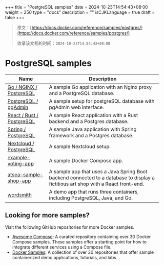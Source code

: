 +++
title = "PostgreSQL samples"
date = 2024-10-23T14:54:43+08:00
weight = 250
type = "docs"
description = ""
isCJKLanguage = true
draft = false
+++

> 原文：[https://docs.docker.com/reference/samples/postgres/](https://docs.docker.com/reference/samples/postgres/)
>
> 收录该文档的时间：`2024-10-23T14:54:43+08:00`

# PostgreSQL samples

| Name                                                         | Description                                                  |
| ------------------------------------------------------------ | ------------------------------------------------------------ |
| [Go / NGINX / PostgreSQL](https://github.com/docker/awesome-compose/tree/master/nginx-golang-postgres) | A sample Go application with an Nginx proxy and a PostgreSQL database. |
| [PostgreSQL / pgAdmin](https://github.com/docker/awesome-compose/tree/master/postgresql-pgadmin) | A sample setup for postgreSQL database with pgAdmin web interface. |
| [React / Rust / PostgreSQL](https://github.com/docker/awesome-compose/tree/master/react-rust-postgres) | A sample React application with a Rust backend and a Postgres database. |
| [Spring / PostgreSQL](https://github.com/docker/awesome-compose/tree/master/spring-postgres) | A sample Java application with Spring framework and a Postgres database. |
| [Nextcloud / PostgreSQL](https://github.com/docker/awesome-compose/tree/master/nextcloud-postgres) | A sample Nextcloud setup.                                    |
| [example-voting-app](https://github.com/dockersamples/example-voting-app) | A sample Docker Compose app.                                 |
| [atsea-sample-shop-app](https://github.com/dockersamples/atsea-sample-shop-app) | A sample app that uses a Java Spring Boot backend connected to a database to display a fictitious art shop with a React front-end. |
| [wordsmith](https://github.com/dockersamples/wordsmith)      | A demo app that runs three containers, including PostgreSQL, Java, and Go. |

## Looking for more samples?

Visit the following GitHub repositories for more Docker samples.

- [Awesome Compose](https://github.com/docker/awesome-compose): A curated repository containing over 30 Docker Compose samples. These samples offer a starting point for how to integrate different services using a Compose file.
- [Docker Samples](https://github.com/dockersamples?q=&type=all&language=&sort=stargazers): A collection of over 30 repositories that offer sample containerized demo applications, tutorials, and labs.
